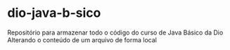 # dio-java-b-sico
Repositório para armazenar todo o código do curso de Java Básico da Dio
Alterando o conteúdo de um arquivo de forma local